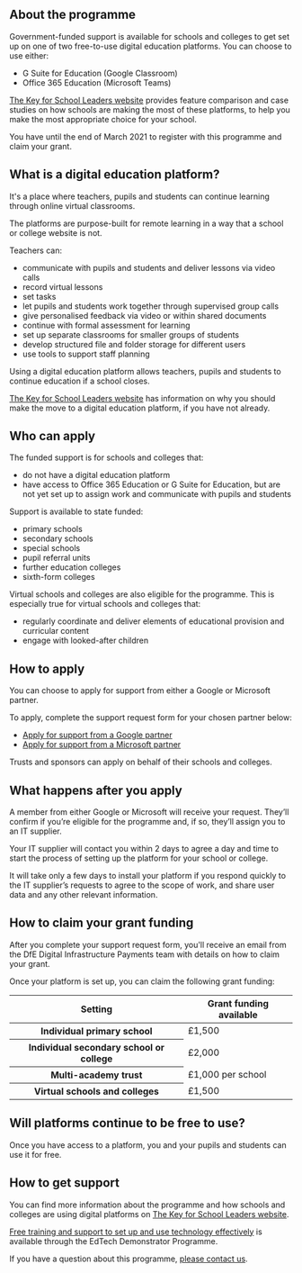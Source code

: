 ## About the programme

Government-funded support is available for schools and colleges to get set up on one of two free-to-use digital education platforms. You can choose to use either:

* G Suite for Education (Google Classroom)
* Office 365 Education (Microsoft Teams)

[The Key for School Leaders website](https://covid19.thekeysupport.com/covid-19/deliver-remote-learning/make-tech-work-you/feature-comparison-g-suite-education-and-office-365-education/?marker=content-body) provides feature comparison and case studies on how schools are making the most of these platforms, to help you make the most appropriate choice for your school.

You have until the end of March 2021 to register with this programme and claim your grant.

## What is a digital education platform?
It's a place where teachers, pupils and students can continue learning through online virtual classrooms.

The platforms are purpose-built for remote learning in a way that a school or college website is not.

Teachers can:

* communicate with pupils and students and deliver lessons via video calls
* record virtual lessons 
* set tasks
* let pupils and students work together through supervised group calls
* give personalised feedback via video or within shared documents
* continue with formal assessment for learning
* set up separate classrooms for smaller groups of students
* develop structured file and folder storage for different users
* use tools to support staff planning

Using a digital education platform allows teachers, pupils and students to continue education if a school closes.

[The Key for School Leaders website](https://covid19.thekeysupport.com/covid-19/deliver-remote-learning/lead-your-approach/why-every-school-should-be-using-digital-education-platform/) has information on why you should make the move to a digital education platform, if you have not already. 

## Who can apply

The funded support is for schools and colleges that:

* do not have a digital education platform
* have access to Office 365 Education or G Suite for Education, but are not yet set up to assign work and communicate with pupils and students

Support is available to state funded:

* primary schools
* secondary schools
* special schools
* pupil referral units
* further education colleges
* sixth-form colleges

Virtual schools and colleges are also eligible for the programme. This is especially true for virtual schools and colleges that:

* regularly coordinate and deliver elements of educational provision and curricular content
* engage with looked-after children

## How to apply

You can choose to apply for support from either a Google or Microsoft partner.

To apply, complete the support request form for your chosen partner below:

* [Apply for support from a Google partner](https://docs.google.com/forms/d/e/1FAIpQLSc45tWnxrk0ZPyhEE4UioGAxDF_2eYNEuE3lLzY_P6Hpo8jxg/viewform)
* [Apply for support from a Microsoft partner](https://forms.office.com/Pages/ResponsePage.aspx?id=v4j5cvGGr0GRqy180BHbR8OxR8KDk1BHllyTqp9sEZBUNEVJNDlRN0U1WUtQWk1KTjY5RDFCM1M3VyQlQCN0PWcu)

Trusts and sponsors can apply on behalf of their schools and colleges.

## What happens after you apply

A member from either Google or Microsoft will receive your request. They’ll confirm if you’re eligible for the programme and, if so, they’ll assign you to an IT supplier. 

Your IT supplier will contact you within 2 days to agree a day and time to start the process of setting up the platform for your school or college. 

It will take only a few days to install your platform if you respond quickly to the IT supplier’s requests to agree to the scope of work, and share user data and any other relevant information. 

## How to claim your grant funding

After you complete your support request form, you'll receive an email from the DfE Digital Infrastructure Payments team with details on how to claim your grant. 

Once your platform is set up, you can claim the following grant funding:

<table class="govuk-table">
  <thead class="govuk-table__head">
    <tr class="govuk-table__row">
      <th scope="col" class="govuk-table__header">Setting</th>
      <th scope="col" class="govuk-table__header">Grant funding available</th>
    </tr>
  </thead>
  <tbody class="govuk-table__body">
      <tr class="govuk-table__row">
        <th scope="row" class="govuk-table__header">Individual primary school</th>
        <td class="govuk-table__cell">£1,500</td>
      </tr>
      <tr class="govuk-table__row">
        <th scope="row" class="govuk-table__header">Individual secondary school or college</th>
        <td class="govuk-table__cell">£2,000</td>
      </tr>
      <tr class="govuk-table__row">
        <th scope="row" class="govuk-table__header">Multi-academy trust</th>
        <td class="govuk-table__cell">£1,000 per school</td>
      </tr>
      <tr class="govuk-table__row">
        <th scope="row" class="govuk-table__header">Virtual schools and colleges</th>
        <td class="govuk-table__cell">£1,500</td>
      </tr>
  </tbody>
</table>

## Will platforms continue to be free to use?

Once you have access to a platform, you and your pupils and students can use it for free.

## How to get support
You can find more information about the programme and how schools and colleges are using digital platforms on [The Key for School Leaders website](https://covid19.thekeysupport.com/covid-19/deliver-remote-learning/make-tech-work-you/digital-education-platform-hub/).

[Free training and support to set up and use technology effectively](/EdTech-demonstrator-programme) is available through the EdTech Demonstrator Programme.

If you have a question about this programme, [please contact us](/get-support).
